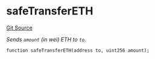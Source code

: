 # safeTransferETH
[Git Source](https://github.com/z0r0z/VZ/blob/5de7aedefa6cbedd22db6447d26ada8fcbe1d187/src/utils/TransferHelper.sol)

*Sends `amount` (in wei) ETH to `to`.*


```solidity
function safeTransferETH(address to, uint256 amount);
```


